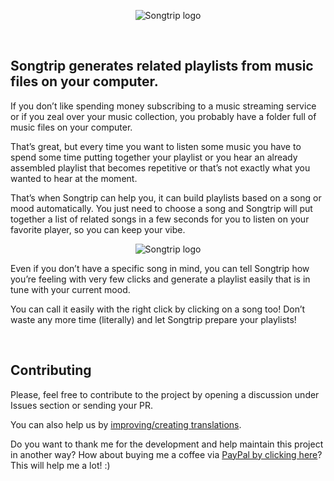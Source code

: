 <p align="center">
  <img src="https://songtrip.in/articles/wp-content/uploads/2022/02/wlogo3.png" alt="Songtrip logo" title="Songtrip logo" />
</p>

<br/>

## Songtrip generates related playlists from music files on your computer.

If you don’t like spending money subscribing to a music streaming service or if you zeal over your music collection, you probably have a folder full of music files on your computer.

That’s great, but every time you want to listen some music you have to spend some time putting together your playlist or you hear an already assembled playlist that becomes repetitive or that’s not exactly what you wanted to hear at the moment.

That’s when Songtrip can help you, it can build playlists based on a song or mood automatically. You just need to choose a song and Songtrip will put together a list of related songs in a few seconds for you to listen on your favorite player, so you can keep your vibe.

<p align="center">
  <img src="https://songtrip.in/articles/wp-content/uploads/2022/02/screenshot-800.jpg" alt="Songtrip logo" title="Songtrip logo" />
</p>

Even if you don’t have a specific song in mind, you can tell Songtrip how you’re feeling with very few clicks and generate a playlist easily that is in tune with your current mood.

You can call it easily with the right click by clicking on a song too! Don’t waste any more time (literally) and let Songtrip prepare your playlists!

<br/>

## Contributing

Please, feel free to contribute to the project by opening a discussion under Issues section or sending your PR.

You can also help us by [improving/creating translations](https://github.com/efoxbr/songtrip/tree/main/lang).

Do you want to thank me for the development and help maintain this project in another way? How about buying me a coffee via [PayPal by clicking here](https://www.paypal.com/donate/?item_name=songtrip.in&cmd=_donations&business=efox.web%40gmail.com)? This will help me a lot! :)

